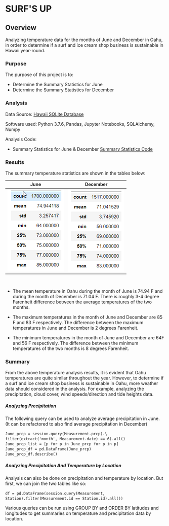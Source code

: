 # SURF'S UP

## Overview
Analyzing temperature data for the months of June and December in Oahu, in order to determine if a surf and ice cream shop business is sustainable in Hawaii year-round. 

### Purpose

The purpose of this project is to:

- Determine the Summary Statistics for June
- Determine the Summary Statistics for December

### Analysis

Data Source: [Hawaii SQLite Database](hawaii.sqlite)

Software used: Python 3.7.6, Pandas, Jupyter Notebooks, SQLAlchemy, Numpy

Analysis Code: 
- Summary Statistics for June & December [Summary Statistics Code](SurfsUp_Challenge.ipynb)

### Results
The summary temperature statistics are shown in the tables below:

|June | December|
|-----|--------|
|![June Summary Table](Images/june_summary.png) | ![December Summary Table](Images/dec_summary.png)|

<br />

- The mean temperature in Oahu during the month of June is 74.94 F and during the month of December is 71.04 F. There is roughly 3-4 degree Farenheit difference between the average temperatures of the two months.

- The maximum temperatures in the month of June and December are 85 F and 83 F respectively. The difference between the maximum temperatures in June and December is 2 degrees Farenheit. 

- The minimum temperatures in the month of June and December are 64F and 56 F respectively. The difference between the minimum temperatures of the two months is 8 degrees Farenheit. 

### Summary
[comment]: <> (There is a high-level summary of the results and there are two additional queries to perform to gather more weather data for June and December.)

From the above temperature analysis results, it is evident that Oahu temperatures are quite similar throughout the year. However, to determine if a surf and ice cream shop business is sustainable in Oahu, more weather data should considered in the analysis. For example, analyzing the precipitation, cloud cover, wind speeds/direction and tide heights data. 

##### Analyzing Precipitation 
The following query can be used to analyze average precipitation in June. (It can be refactored to also find average precipitation in December)

    June_prcp = session.query(Measurement.prcp).\
    filter(extract('month', Measurement.date) == 6).all()
    June_prcp_list = [p for p in June_prcp for p in p]
    June_prcp_df = pd.DataFrame(June_prcp)
    June_prcp_df.describe()

##### Analyzing Precipitation And Temperature by Location 
Analysis can also be done on precipitation and temperature by location. But first, we can join the two tables like so: 

    df = pd.DataFrame(session.query(Measurement, Station).filter(Measurement.id == Station.id).all())

Various queries can be run using GROUP BY and ORDER BY latitudes and longitudes to get summaries on temperature and precipitation data by location. 
